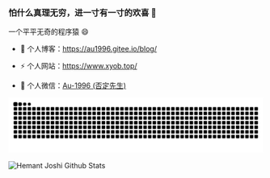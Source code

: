 ### 怕什么真理无穷，进一寸有一寸的欢喜 🌱

一个平平无奇的程序猿 😄

- 🔭 个人博客：https://au1996.gitee.io/blog/

- ⚡ 个人网站：https://www.xyob.top/

- 💬 个人微信：[Au-1996 (否定先生)](./images/xueyue.png)

<picture>
  <source media="(prefers-color-scheme: dark)" srcset="https://raw.githubusercontent.com/au1996/au1996/output/github-contribution-grid-snake-dark.svg" />
  <source media="(prefers-color-scheme: light)" srcset="https://raw.githubusercontent.com/au1996/au1996/output/github-contribution-grid-snake.svg" />
  <img alt="github-snake" src="https://raw.githubusercontent.com/au1996/au1996/output/github-contribution-grid-snake.svg" />
</picture>

![Hemant Joshi Github Stats](https://github-readme-stats.vercel.app/api?username=au1996&show_icons=true&title_color=fff&icon_color=79ff97&text_color=9f9f9f&bg_color=151515&hide=["contribs"])
